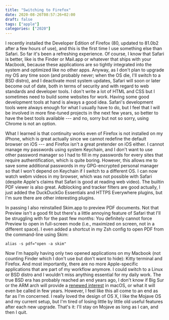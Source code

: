 ```yaml
---
title: "Switching to Firefox"
date: 2020-08-26T08:57:26+02:00
draft: false
tags: ["apple"]
categories: ["2020"]
---
```


I recently installed the Developer Edition of Firefox (80, updated to 81.0b2 after a few hours of use), and this is the first time I use something else than Safari. So far it's been a refreshing experience. Of course, I know that Safari is better, like is the Finder or Mail.app or whatever that ships with your Macbook, because these applications are so tightly integrated into the system and optimized like no other apps. Anyway, as I don't plan to upgrade my OS any time soon (and probably never; when the OS die, I'll switch to a BSD distro), and I deactivate most system updates, Safari will soon or later become out of date, both in terms of security and with regard to web standards and developer tools. I don't write a lot of HTML and CSS but I sometimes need to build some websites for work. Having some good development tools at hand is always a good idea. Safari's development tools were always enough for what I usually have to do, but I feel that I will be involved in more fine-tuned projects in the next few years, so better to have the best tools available --- and no, sorry but not so sorry, using Chrome is not an option.

What I learned is that continuity works even of Firefox is not installed on my iPhone, which is great actually since we cannot redefine the default browser on iOS --- and Firefox isn't a great pretender on iOS either. I cannot manage my passwords using system Keychain, and I don't want to use other password manager so I had to fill in my passwords for every sites that require authentification, which is quite boring. However, this allows me to save some additional passwords in my GPG-encrypted personal manager so that I won't depend on Keychain if I switch to a different OS. I can now watch webm videos in my browser, which was not possible with Safari (despite Apple's claims that Safari is good at reading web video). The builtin PDF viewer is also great. Adblocking and tracker filters are good actually, I just added the DuckDuckGo Essentials and HTTPS Everywhere plugins, but I'm sure there are other interesting plugins.

In passing I also reinstalled Skim.app to preview PDF documents. Not that Preview isn't a good fit but there's a little annoying feature of Safari that I'll be struggling with for the past few months: You definitely cannot force Preview to open in full-screen mode (i.e., maximized on screen, not in a different space). I even added a shortcut in my Zsh config to open PDF from the command-line using Skim:

```shell
alias -s pdf="open -a skim"
```

Now I'm happily having only two opened applications on my Macbook (not counting Finder which I don't use but don't want to hide): Kitty terminal and Firefox. And most importantly, there are no more Apple-specific applications that are part of my workflow anymore. I could switch to a Linux or BSD distro and I wouldn't miss anything essential for my daily work. The true BSD era has probably reached an end years ago, I don't know if Big Sur or the ARM arch will provide a [renewed interest](http://morrick.me/archives/8945) in macOS, or what it will even be called in few years. However, I feel like this all come to an end as far as I'm concerned. I really loved the design of OS X, I like the Mojave OS and my current setup, but I'm tired of losing little by little old useful features after each new upgrade. That's it: I'll stay on Mojave as long as I can, and then I quit.
